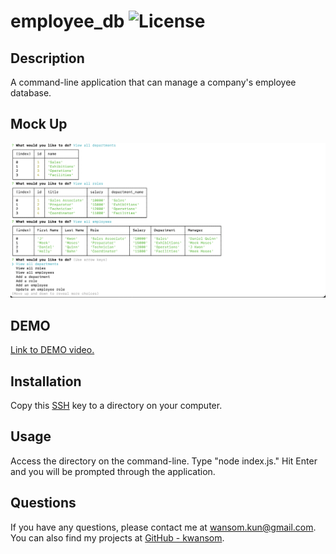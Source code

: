 # employee_db ![License](https://img.shields.io/badge/license-NONE-blue.svg)

## Description

A command-line application that can manage a company's employee database.

## Mock Up

![Mockup](./assets/mockup.png)

## DEMO

<a href="https://drive.google.com/file/d/1MiNuobYonKLkzUohN6H0K3I-p0kfq5D_/view?usp=sharing">Link to DEMO video.</a>

## Installation

Copy this [SSH](git@github.com:Kwansom/employee_db.git) key to a directory on your computer.

## Usage

Access the directory on the command-line. Type "node index.js." Hit Enter and you will be prompted through the application.

## Questions

If you have any questions, please contact me at [wansom.kun@gmail.com](mailto:wansom.kun@gmail.com).
You can also find my projects at [GitHub - kwansom](https://github.com/kwansom).
